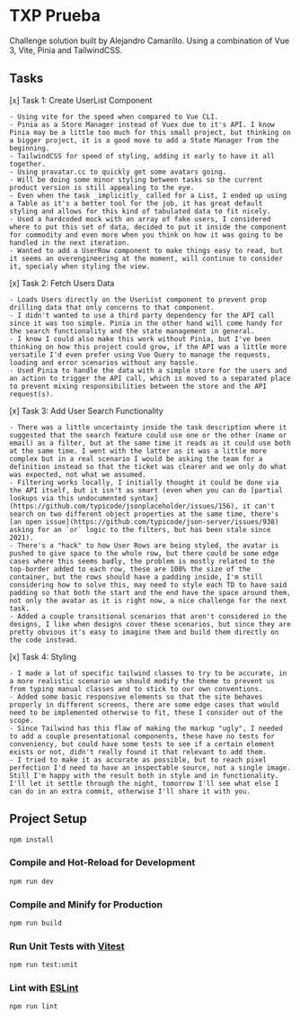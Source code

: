 # TXP Prueba

Challenge solution built by Alejandro Camarillo. Using a combination of Vue 3, Vite, Pinia and TailwindCSS.

## Tasks

[x] Task 1: Create UserList Component

    - Using vite for the speed when compared to Vue CLI.
    - Pinia as a Store Manager instead of Vuex due to it's API. I know Pinia may be a little too much for this small project, but thinking on a bigger project, it is a good move to add a State Manager from the beginning.
    - TailwindCSS for speed of styling, adding it early to have it all together.
    - Using pravatar.cc to quickly get some avatars going.
    - Will be doing some minor styling between tasks so the current product version is still appealing to the eye.
    - Even when the task _implicitly_ called for a List, I ended up using a Table as it's a better tool for the job, it has great default styling and allows for this kind of tabulated data to fit nicely.
    - Used a hardcoded mock with an array of fake users, I considered where to put this set of data, decided to put it inside the component for commodity and even more when you think on how it was going to be handled in the next iteration.
    - Wanted to add a UserRow component to make things easy to read, but it seems an overengineering at the moment, will continue to consider it, specialy when styling the view.

[x] Task 2: Fetch Users Data

    - Loads Users directly on the UserList component to prevent prop drilling data that only concerns to that component.
    - I didn't wanted to use a third party dependency for the API call since it was too simple. Pinia in the other hand will come handy for the search functionality and the state management in general.
    - I know I could also make this work without Pinia, but I've been thinking on how this project could grow, if the API was a little more versatile I'd even prefer using Vue Query to manage the requests, loading and error scenarios without any hassle.
    - Used Pinia to handle the data with a simple store for the users and an action to trigger the API call, which is moved to a separated place to prevent mixing responsibilities between the store and the API request(s).

[x] Task 3: Add User Search Functionality

    - There was a little uncertainty inside the task description where it suggested that the search feature could use one or the other (name or email) as a filter, but at the same time it reads as it could use both at the same time. I went with the latter as it was a little more complex but in a real scenario I would be asking the team for a definition instead so that the ticket was clearer and we only do what was expected, not what we assumed.
    - Filtering works locally, I initially thought it could be done via the API itself, but it isn't as smart (even when you can do [partial lookups via this undocumented syntax](https://github.com/typicode/jsonplaceholder/issues/156), it can't search on two different object properties at the same time, there's [an open issue](https://github.com/typicode/json-server/issues/938) asking for an `or` logic to the filters, but has been stale since 2021).
    - There's a "hack" to how User Rows are being styled, the avatar is pushed to give space to the whole row, but there could be some edge cases where this seems badly, the problem is mostly related to the top-border added to each row, these are 100% the size of the container, but the rows should have a padding inside, I'm still considering how to solve this, may need to style each TD to have said padding so that both the start and the end have the space around them, not only the avatar as it is right now, a nice challenge for the next task.
    - Added a couple transitional scenarios that aren't considered in the designs, I like when designs cover these scenarios, but since they are pretty obvious it's easy to imagine them and build them directly on the code instead.

[x] Task 4: Styling

    - I made a lot of specific tailwind classes to try to be accurate, in a more realistic scenario we should modify the theme to prevent us from typing manual classes and to stick to our own conventions.
    - Added some basic responsive elements so that the site behaves properly in different screens, there are some edge cases that would need to be implemented otherwise to fit, these I consider out of the scope.
    - Since Tailwind has this flaw of making the markup "ugly", I needed to add a couple presentational components, these have no tests for conveniency, but could have some tests to see if a certain element exists or not, didn't really found it that relevant to add them.
    - I tried to make it as accurate as possible, but to reach pixel perfection I'd need to have an inspectable source, not a single image. Still I'm happy with the result both in style and in functionality. I'll let it settle through the night, tomorrow I'll see what else I can do in an extra commit, otherwise I'll share it with you.

## Project Setup

```sh
npm install
```

### Compile and Hot-Reload for Development

```sh
npm run dev
```

### Compile and Minify for Production

```sh
npm run build
```

### Run Unit Tests with [Vitest](https://vitest.dev/)

```sh
npm run test:unit
```

### Lint with [ESLint](https://eslint.org/)

```sh
npm run lint
```
